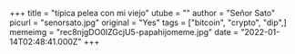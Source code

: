 +++
title = "típica pelea con mi viejo"
utube = ""
author = "Señor Sato"
picurl = "senorsato.jpg"
original = "Yes"
tags = ["bitcoin", "crypto", "dip",]
memeimg = "rec8njgDO0IZGcjU5-papahijomeme.jpg"
date = "2022-01-14T02:48:41.000Z"
+++